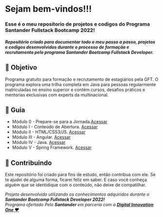 <h1> 
  Sejam bem-vindos!!! <br>
</h1>
<h3>
  Esse é o meu repositorio de projetos e codigos do Programa Santander Fullstack Bootcamp 2022! 
</h3>


<h5> 
  Repositório criado para documentar todo o meu passo a passo, projetos e codigos desenvolvidos durante o processo de formação e recrutamento pelo programa Santander Bootcamp Fullstack Developer.
</h5>



<h2> 🎯 Objetivo </h2>
  Programa gratuito para formação e recrutamento de estagiários pela GFT. O programa explora uma trilha completa em Java para pessoas regularmente matriculadas no ensino superior e contém cursos, desafios práticos e mentorias exclusivas com experts da multinacional.

<h2 dir="auto"> 🚦 Guia </h2>
<ul dir="auto">
 <li> 
  Módulo 0 - Prepare-se para a Jornada.<a href="https://www.notion.so/diegojfsr/M-dulo-0-Prepare-se-para-a-Jornada-3f2babc31be74d6f946062569777d0e2">Acessar</a>
 </li>
 
 
 
 <li> 
  Módulo I - Conteúdo de Abertura. <a href="https://www.notion.so/diegojfsr/M-dulo-I-Conte-do-de-Abertura-6890331f78174607b5d998ce6a77431f"> Acessar </a>
 </li>
 <li> 
  Módulo II - HTML/CSS3/JS. <a href="https://www.notion.so/diegojfsr/M-dulo-II-HTML-CSS3-JS-2e48276de16b4836862f1403b2de6967"> Acessar </a>
 </li>
 <li> 
  Módulo III - Angular. <a href="https://www.notion.so/diegojfsr/M-dulo-III-Angular-01ab444eeb7a401cb17b52af728a308d"> Acessar </a>
 </li>
 <li> 
  Módulo IV - Java. <a href="https://www.notion.so/diegojfsr/M-dulo-IV-JAVA-b83817ad777f47d6aeec4e6e654278d4"> Acessar </a>
 </li>
 <li> 
  Módulo V - Spring Framework. <a href="https://www.notion.so/diegojfsr/M-dulo-V-Spring-Framework-e16219316118409e96f0e06501829e6b"> Acessar </a>
 </li>
</ul>

<h2 dir="auto"> 🤝 Contribuindo </h2>
<p dir="auto">
  Este repositório foi criado para fins de estudo, então contribua com ele. Se te ajudei de alguma forma, ficarei feliz em
  saber. 
E caso você conheça alguém que se identidique com o conteúdo, não deixe de compatilhar.
</p>




<p dir="auto"> 
 <em>
  Projeto desenvolvido utilizando os conhecimentos adquiridos durante o 
  <strong> Santander Bootcamp Fullstack Developer 2022! </strong><br>
  Programa ofertado Pelo <strong> Santander </strong> em parceria com a <a href="https://www.dio.me/"> <strong>  Digital Innovation One ❤️ </strong> </a>
 </em> 
</p>
